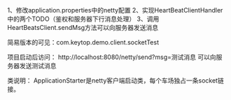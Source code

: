 1、修改application.properties中的netty配置
2、实现HeartBeatClientHandler中的两个TODO（鉴权和服务器下行消息处理）
3、调用HeartBeatsClient.sendMsg方法可以向服务器发送消息

简易版本的可见：com.keytop.demo.client.socketTest

项目启动后访问：
    http://localhost:8080/netty/send?msg=测试消息
  可以向服务器发送测试消息
 


类说明：
    ApplicationStarter是netty客户端启动类，每个车场独占一条socket链接。